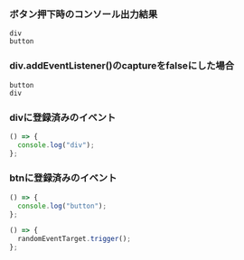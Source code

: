 ### ボタン押下時のコンソール出力結果

```
div
button
```

### div.addEventListener()のcaptureをfalseにした場合

```
button
div
```

### divに登録済みのイベント

```javascript
() => {
  console.log("div");
};
```

### btnに登録済みのイベント

```javascript
() => {
  console.log("button");
};
```

```javascript
() => {
  randomEventTarget.trigger();
};
```
